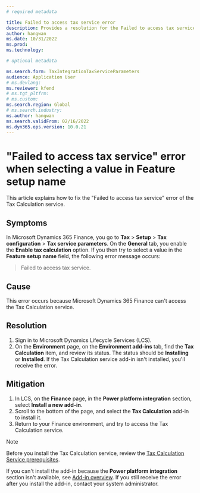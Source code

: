 ```yaml
---
# required metadata

title: Failed to access tax service error
description: Provides a resolution for the Failed to access tax service error that occurs when you try to access the Tax Calculation service.
author: hangwan
ms.date: 10/31/2022
ms.prod: 
ms.technology: 

# optional metadata

ms.search.form: TaxIntegrationTaxServiceParameters
audience: Application User
# ms.devlang: 
ms.reviewer: kfend
# ms.tgt_pltfrm: 
# ms.custom: 
ms.search.region: Global
# ms.search.industry: 
ms.author: hangwan
ms.search.validFrom: 02/16/2022
ms.dyn365.ops.version: 10.0.21
---
```


# "Failed to access tax service" error when selecting a value in Feature setup name

This article explains how to fix the "Failed to access tax service" error of the Tax Calculation service.

## Symptoms

In Microsoft Dynamics 365 Finance, you go to **Tax** \> **Setup** \> **Tax configuration** \> **Tax service parameters**. On the **General** tab, you enable the **Enable tax calculation** option. If you then try to select a value in the **Feature setup name** field, the following error message occurs:

> Failed to access tax service.

## Cause

This error occurs because Microsoft Dynamics 365 Finance can't access the Tax Calculation service.

## Resolution

1. Sign in to Microsoft Dynamics Lifecycle Services (LCS).
2. On the **Environment** page, on the **Environment add-ins** tab, find the **Tax Calculation** item, and review its status. The status should be **Installing** or **Installed**. If the Tax Calculation service add-in isn't installed, you'll receive the error.

## Mitigation

1. In LCS, on the **Finance** page, in the **Power platform integration** section, select **Install a new add-in**.
2. Scroll to the bottom of the page, and select the **Tax Calculation** add-in to install it.
3. Return to your Finance environment, and try to access the Tax Calculation service.

> [!NOTE]
> Before you install the Tax Calculation service, review the [Tax Calculation Service prerequisites](/dynamics365/finance/localizations/global-get-started-with-tax-calculation-service?context=%2Fdynamics365%2Fcontext%2Ffinance#prerequisites).
>
> If you can't install the add-in because the **Power platform integration** section isn't available, see [Add-in overview](/dynamics365/fin-ops-core/dev-itpro/power-platform/add-ins-overview). If you still receive the error after you install the add-in, contact your system administrator.

